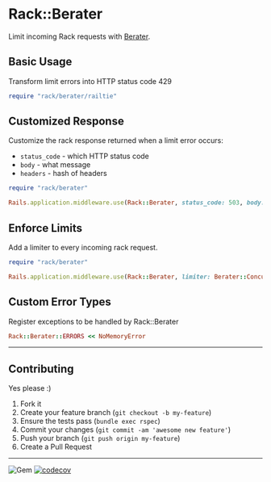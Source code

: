Rack::Berater
======
Limit incoming Rack requests with [Berater](https://github.com/dpep/berater_rb).



## Basic Usage

Transform limit errors into HTTP status code 429
```ruby
require "rack/berater/railtie"
```


## Customized Response
Customize the rack response returned when a limit error occurs:
* `status_code` - which HTTP status code
* `body` - what message
* `headers` - hash of headers

```ruby
require "rack/berater"

Rails.application.middleware.use(Rack::Berater, status_code: 503, body: "slow down yo")
```


## Enforce Limits
Add a limiter to every incoming rack request.

```ruby
require "rack/berater"

Rails.application.middleware.use(Rack::Berater, limiter: Berater::ConcurrencyLimiter.new(key, capacity))
```


## Custom Error Types
Register exceptions to be handled by Rack::Berater

```ruby
Rack::Berater::ERRORS << NoMemoryError
```

----
## Contributing

Yes please  :)

1. Fork it
1. Create your feature branch (`git checkout -b my-feature`)
1. Ensure the tests pass (`bundle exec rspec`)
1. Commit your changes (`git commit -am 'awesome new feature'`)
1. Push your branch (`git push origin my-feature`)
1. Create a Pull Request


----
![Gem](https://img.shields.io/gem/dt/rack-berater?style=plastic)
[![codecov](https://codecov.io/gh/dpep/rack-berater/branch/main/graph/badge.svg)](https://codecov.io/gh/dpep/rack-berater)
